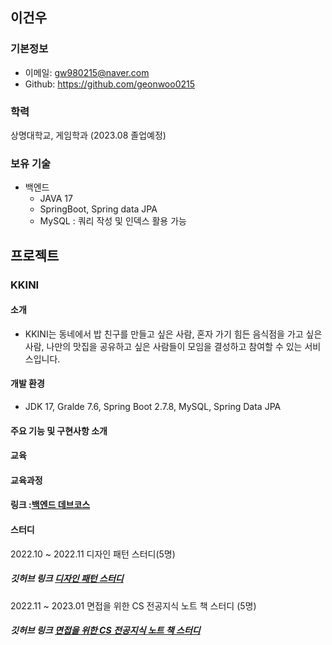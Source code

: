 ## 이건우

### 기본정보
- 이메일: gw980215@naver.com
- Github: https://github.com/geonwoo0215

### 학력
상명대학교, 게임학과 (2023.08 졸업예정)

### 보유 기술
- 백엔드
  - JAVA 17
  - SpringBoot, Spring data JPA
  - MySQL : 쿼리 작성 및 인덱스 활용 가능

## 프로젝트

### KKINI

#### 소개
- KKINI는 동네에서 밥 친구를 만들고 싶은 사람, 혼자 가기 힘든 음식점을 가고 싶은 사람, 나만의 맛집을 공유하고 싶은 사람들이 모임을 결성하고 참여할 수 있는 서비스입니다.

#### 개발 환경
- JDK 17, Gralde 7.6, Spring Boot 2.7.8, MySQL, Spring Data JPA

#### 주요 기능 및 구현사항 소개

#### 교육

#### 교육과정

#### 링크 :[백엔드 데브코스](https://school.programmers.co.kr/learn/courses/16622/16622-4%EA%B8%B0-k-digital-training-%ED%81%B4%EB%9D%BC%EC%9A%B0%EB%93%9C-%EA%B8%B0%EB%B0%98-%EB%B0%B1%EC%97%94%EB%93%9C-%EC%97%94%EC%A7%80%EB%8B%88%EC%96%B4%EB%A7%81)

#### 스터디

2022.10 ~ 2022.11 디자인 패턴 스터디(5명)

  
##### 깃허브 링크 [디자인 패턴 스터디](https://github.com/Pre-FTeam/design-pattern)

2022.11 ~ 2023.01 면접을 위한 CS 전공지식 노트 책 스터디 (5명)

##### 깃허브 링크 [면접을 위한 CS 전공지식 노트 책 스터디](https://github.com/prgrms-web-devcourse/Team-BlackDog-CS-Book-Study) 
